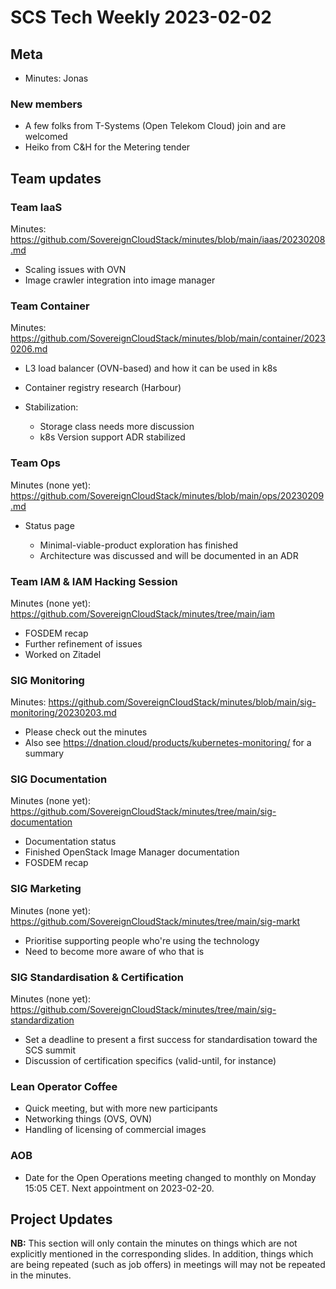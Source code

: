 # SCS Tech Weekly 2023-02-02

## Meta

- Minutes: Jonas

### New members

- A few folks from T-Systems (Open Telekom Cloud) join and are welcomed
- Heiko from C&H for the Metering tender

## Team updates

### Team IaaS

Minutes: https://github.com/SovereignCloudStack/minutes/blob/main/iaas/20230208.md

- Scaling issues with OVN
- Image crawler integration into image manager

### Team Container

Minutes: https://github.com/SovereignCloudStack/minutes/blob/main/container/20230206.md

- L3 load balancer (OVN-based) and how it can be used in k8s
- Container registry research (Harbour)
- Stabilization:

  - Storage class needs more discussion
  - k8s Version support ADR stabilized

### Team Ops

Minutes (none yet): https://github.com/SovereignCloudStack/minutes/blob/main/ops/20230209.md

- Status page

  - Minimal-viable-product exploration has finished
  - Architecture was discussed and will be documented in an ADR

### Team IAM & IAM Hacking Session

Minutes (none yet): https://github.com/SovereignCloudStack/minutes/tree/main/iam

- FOSDEM recap
- Further refinement of issues
- Worked on Zitadel

### SIG Monitoring

Minutes: https://github.com/SovereignCloudStack/minutes/blob/main/sig-monitoring/20230203.md 

- Please check out the minutes
- Also see https://dnation.cloud/products/kubernetes-monitoring/ for a summary

### SIG Documentation

Minutes (none yet): https://github.com/SovereignCloudStack/minutes/tree/main/sig-documentation

- Documentation status
- Finished OpenStack Image Manager documentation
- FOSDEM recap

### SIG Marketing

Minutes (none yet): https://github.com/SovereignCloudStack/minutes/tree/main/sig-markt

- Prioritise supporting people who're using the technology
- Need to become more aware of who that is

### SIG Standardisation & Certification

Minutes (none yet): https://github.com/SovereignCloudStack/minutes/tree/main/sig-standardization

- Set a deadline to present a first success for standardisation toward the SCS summit
- Discussion of certification specifics (valid-until, for instance)

### Lean Operator Coffee

- Quick meeting, but with more new participants
- Networking things (OVS, OVN)
- Handling of licensing of commercial images

### AOB

- Date for the Open Operations meeting changed to monthly on Monday 15:05 CET. Next appointment on 2023-02-20.

## Project Updates

**NB:** This section will only contain the minutes on things which are not explicitly mentioned in the corresponding slides. In addition, things which are being repeated (such as job offers) in meetings will may not be repeated in the minutes.
